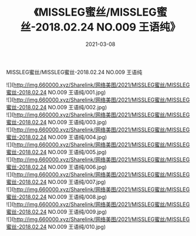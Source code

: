﻿---
layout: post
title:  《MISSLEG蜜丝/MISSLEG蜜丝-2018.02.24 NO.009 王语纯》
date:   2021-03-08
img: http://img.660000.xyz/Sharelink/网络美图/2021/MISSLEG蜜丝/MISSLEG蜜丝-2018.02.24 NO.009 王语纯/000.jpg
categories: [美女, 清纯, 唯美]
---

MISSLEG蜜丝/MISSLEG蜜丝-2018.02.24 NO.009 王语纯

 ![](http://img.660000.xyz/Sharelink/网络美图/2021/MISSLEG蜜丝/MISSLEG蜜丝-2018.02.24 NO.009 王语纯/001.jpg) <br>![](http://img.660000.xyz/Sharelink/网络美图/2021/MISSLEG蜜丝/MISSLEG蜜丝-2018.02.24 NO.009 王语纯/002.jpg) <br>![](http://img.660000.xyz/Sharelink/网络美图/2021/MISSLEG蜜丝/MISSLEG蜜丝-2018.02.24 NO.009 王语纯/003.jpg) <br>![](http://img.660000.xyz/Sharelink/网络美图/2021/MISSLEG蜜丝/MISSLEG蜜丝-2018.02.24 NO.009 王语纯/004.jpg) <br>![](http://img.660000.xyz/Sharelink/网络美图/2021/MISSLEG蜜丝/MISSLEG蜜丝-2018.02.24 NO.009 王语纯/005.jpg) <br>![](http://img.660000.xyz/Sharelink/网络美图/2021/MISSLEG蜜丝/MISSLEG蜜丝-2018.02.24 NO.009 王语纯/006.jpg) <br>![](http://img.660000.xyz/Sharelink/网络美图/2021/MISSLEG蜜丝/MISSLEG蜜丝-2018.02.24 NO.009 王语纯/007.jpg) <br>![](http://img.660000.xyz/Sharelink/网络美图/2021/MISSLEG蜜丝/MISSLEG蜜丝-2018.02.24 NO.009 王语纯/008.jpg) <br>![](http://img.660000.xyz/Sharelink/网络美图/2021/MISSLEG蜜丝/MISSLEG蜜丝-2018.02.24 NO.009 王语纯/009.jpg) <br>![](http://img.660000.xyz/Sharelink/网络美图/2021/MISSLEG蜜丝/MISSLEG蜜丝-2018.02.24 NO.009 王语纯/010.jpg) <br>
